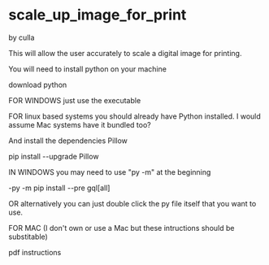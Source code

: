 # scale_up_image_for_print
by culla

This will allow the user accurately to scale a digital image for printing.

You will need to install python on your machine

download python

FOR WINDOWS just use the executable

FOR linux based systems you should already have Python installed. I would assume Mac systems have it bundled too?

And install the dependencies Pillow

pip install --upgrade Pillow

IN WINDOWS you may need to use "py -m" at the beginning

-py -m pip install --pre gql[all]

OR alternatively you can just double click the py file itself that you want to use.

FOR MAC (I don't own or use a Mac but these intructions should be substitable)

pdf instructions
